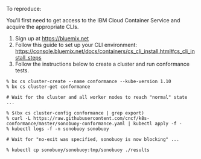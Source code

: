 To reproduce:

You'll first need to get access to the IBM Cloud Container Service and acquire the appropriate CLIs.
1) Sign up at https://bluemix.net
2) Follow this guide to set up your CLI environment: https://console.bluemix.net/docs/containers/cs_cli_install.html#cs_cli_install_steps
3) Follow the instructions below to create a cluster and run conformance tests.

```
% bx cs cluster-create --name conformance --kube-version 1.10
% bx cs cluster-get conformance

# Wait for the cluster and all worker nodes to reach "normal" state ...

% $(bx cs cluster-config conformance | grep export)
% curl -L https://raw.githubusercontent.com/cncf/k8s-conformance/master/sonobuoy-conformance.yaml | kubectl apply -f -
% kubectl logs -f -n sonobuoy sonobuoy

# Wait for "no-exit was specified, sonobuoy is now blocking" ...

% kubectl cp sonobuoy/sonobuoy:tmp/sonobuoy ./results
```
